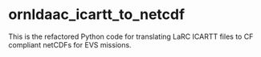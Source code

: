 # ornldaac_icartt_to_netcdf
This is the refactored Python code for translating LaRC ICARTT files to CF compliant netCDFs for EVS missions.
